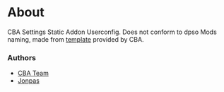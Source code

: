 # About

CBA Settings Static Addon Userconfig. Does not conform to dpso Mods naming, made from [template](https://github.com/CBATeam/CBA_A3/tree/master/template/cba_settings_userconfig) provided by CBA.

### Authors

- [CBA Team](http://github.com/CBATeam/CBA_A3)
- [Jonpas](http://github.com/jonpas)
